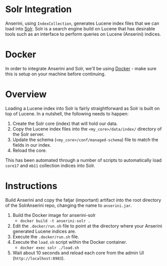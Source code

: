 # Solr Integration

Anserini, using `IndexCollection`, generates Lucene index files that we can load into [Solr](http://lucene.apache.org/solr/). Solr is a search engine build on Lucene that has desirable tools such as an interface to perform queries on Lucene (Anserini) indices.

Docker
======

In order to integrate Anserini and Solr, we'll be using [Docker](https://www.docker.com/) - make sure this is setup on your machine before continuing.

Overview
========

Loading a Lucene index into Solr is fairly straightforward as Solr is built on top of Lucene. In a nutshell, the following needs to happen:

1. Create the Solr core (index) that will hold our data.
2. Copy the Lucene index files into the `<my_core>/data/index/` directory of the Solr server.
3. Update the schema (`<my_core>/conf/managed-schema`) file to match the fields in our index.
4. Reload the core.

This has been automated through a number of scripts to automatically load `core17` and `mb11` collection indices into Solr.

Instructions
============

Build Anserini and copy the fatjar (important) artifact into the root directory of the SolrAnserini repo, changing the name to `anserini.jar`.

1. Build the Docker image for anserini-solr
    - `docker build -t anserini-solr .`
2. Edit the `.docker/run.sh` file to point at the directory where your Anserini generated Lucene indices are.
3. Execute the `.docker/run.sh` file.
4. Execute the `load.sh` script within the Docker container.
    - `docker exec solr ./load.sh`
5. Wait about 10 seconds and reload each core from the admin UI (`http://localhost:8983`).
